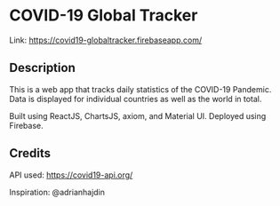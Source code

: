 # COVID-19 Global Tracker

Link: https://covid19-globaltracker.firebaseapp.com/

## Description

This is a web app that tracks daily statistics of the COVID-19 Pandemic. Data is displayed for individual countries as well as the world in total.

Built using ReactJS, ChartsJS, axiom, and Material UI. Deployed using Firebase.
## Credits
API used: https://covid19-api.org/

Inspiration: @adrianhajdin
